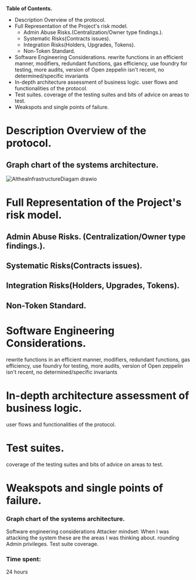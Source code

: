 **Table of Contents.**
- Description Overview of the protocol.
- Full Representation of the Project's risk model.
    * Admin Abuse Risks.(Centralization/Owner type findings.).         
    * Systematic Risks(Contracts issues).
    * Integration Risks(Holders, Upgrades, Tokens).
    * Non-Token Standard.
- Software Engineering Considerations.
rewrite functions in an efficient manner,
modifiers, redundant functions, gas efficiency, use foundry for testing, more audits, version of Open zeppelin isn't recent, no determined/specific invariants
- In-depth architecture assessment of business logic.
user flows and functionalities of the protocol.
- Test suites.
coverage of the testing suites and bits of advice on areas to test.
- Weakspots and single points of failure.











# Description Overview of the protocol.
## Graph chart of the systems architecture.
![AltheaInfrastructureDiagam drawio](https://github.com/shealtielanz/base/assets/126171088/3efbc81c-d0ec-4edc-9eed-49c016b9b5c2)
# Full Representation of the Project's risk model.
## Admin Abuse Risks. (Centralization/Owner type findings.).         
## Systematic Risks(Contracts issues).
## Integration Risks(Holders, Upgrades, Tokens).
## Non-Token Standard.
# Software Engineering Considerations.
rewrite functions in an efficient manner,
modifiers, redundant functions, gas efficiency, use foundry for testing, more audits, version of Open zeppelin isn't recent, no determined/specific invariants
# In-depth architecture assessment of business logic.
user flows and functionalities of the protocol.
# Test suites.
coverage of the testing suites and bits of advice on areas to test.
# Weakspots and single points of failure.













### Graph chart of the systems architecture.


Software engineering considerations
Attacker mindset: When I was attacking the system these are the areas I was thinking about. rounding
Admin privileges.
Test suite coverage.



### Time spent:
24 hours